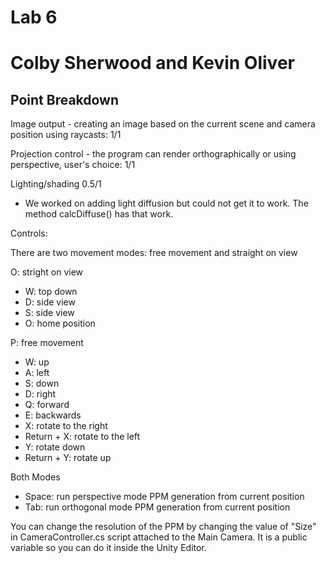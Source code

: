 # Lab 6
# Colby Sherwood and Kevin Oliver

## Point Breakdown
Image output - creating an image based on the current scene and camera position
using raycasts: 1/1

Projection control - the program can render orthographically or using perspective,
user's choice: 1/1

Lighting/shading 0.5/1
- We worked on adding light diffusion but could not get it to work. The method calcDiffuse() has that work.

Controls:

There are two movement modes: free movement and straight on view

O: stright on view
- W: top down
- D: side view
- S: side view
- O: home position

P: free movement
- W: up
- A: left
- S: down
- D: right
- Q: forward
- E: backwards
- X: rotate to the right
- Return + X: rotate to the left
- Y: rotate down
- Return + Y: rotate up

Both Modes
- Space: run perspective mode PPM generation from current position
- Tab: run orthogonal mode PPM generation from current position

You can change the resolution of the PPM by changing the value of "Size" in CameraController.cs script attached to the Main Camera. It is a public variable so you can do it inside the Unity Editor.
